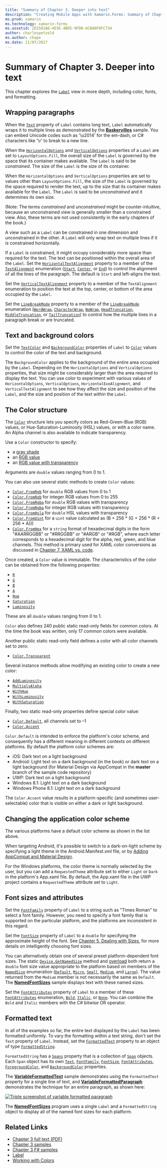 ```yaml
---
title: "Summary of Chapter 3. Deeper into text"
description: "Creating Mobile Apps with Xamarin.Forms: Summary of Chapter 3. Deeper into text"
ms.prod: xamarin
ms.technology: xamarin-forms
ms.assetid: 2E5581A6-4D3E-4BD5-9FDB-ACBA0F0FC734
author: charlespetzold
ms.author: chape
ms.date: 11/07/2017
---
```


# Summary of Chapter 3. Deeper into text

This chapter explores the [`Label`](https://developer.xamarin.com/api/type/Xamarin.Forms.Label/) view in more depth, including color, fonts, and formatting.

## Wrapping paragraphs

When the [`Text`](https://developer.xamarin.com/api/property/Xamarin.Forms.Label.Text/) property of `Label` contains long text, `Label` automatically wraps it to multiple lines as demonstrated by the [**Baskervilles**](https://github.com/xamarin/xamarin-forms-book-samples/tree/master/Chapter03/Baskervilles) sample. You can embed Unicode codes such as '\u2014' for the em-dash, or C# characters like '\r' to break to a new line.

When the [`HorizontalOptions`](https://developer.xamarin.com/api/property/Xamarin.Forms.View.HorizontalOptions/) and [`VerticalOptions`](https://developer.xamarin.com/api/property/Xamarin.Forms.View.VerticalOptions/) properties of a `Label` are set to `LayoutOptions.Fill`, the overall size of the `Label` is governed by the space that its container makes available. The `Label` is said to be *constrained*. The size of the `Label` is the size of its container.

When the `HorizontalOptions` and `VerticalOptions` properties are set to values other than `LayoutOptions.Fill`, the size of the `Label` is governed by the space required to render the text, up to the size that its container makes available for the `Label`. The `Label` is said to be *unconstrained* and it determines its own size.

(Note: The terms *constrained* and *unconstrained* might be counter-intuitive, because an unconstrained view is generally smaller than a constrained view. Also, these terms are not used consistently in the early chapters of the book.)

A view such as a `Label` can be constrained in one dimension and unconstrained in the other. A `Label` will only wrap text on multiple lines if it is constrained horizontally.

If a `Label` is constrained, it might occupy considerably more space than required for the text. The text can be positioned within the overall area of the `Label`. Set the [`HorizontalTextAlignment`](https://developer.xamarin.com/api/property/Xamarin.Forms.Label.HorizontalTextAlignment/) property to a member of the [`TextAlignment`](https://developer.xamarin.com/api/type/Xamarin.Forms.TextAlignment/) enumeration ([`Start`](https://developer.xamarin.com/api/field/Xamarin.Forms.TextAlignment.Start/), [`Center`](https://developer.xamarin.com/api/field/Xamarin.Forms.TextAlignment.Center/), or [`End`](https://developer.xamarin.com/api/field/Xamarin.Forms.TextAlignment.Center/)) to control the alignment of all the lines of the paragraph. The default is `Start` and left-aligns the text.

Set the [`VerticalTextAlignment`](https://developer.xamarin.com/api/property/Xamarin.Forms.Label.VerticalTextAlignment/) property to a member of the `TextAlignment` enumeration to position the text at the top, center, or bottom of the area occupied by the `Label`.

Set the [`LineBreakMode`](https://developer.xamarin.com/api/property/Xamarin.Forms.Label.LineBreakMode/) property to a member of the [`LineBreakMode`](https://developer.xamarin.com/api/type/Xamarin.Forms.LineBreakMode/) enumeration ([`WordWrap`](https://developer.xamarin.com/api/field/Xamarin.Forms.LineBreakMode.WordWrap/), [`CharacterWrap`](https://developer.xamarin.com/api/field/Xamarin.Forms.LineBreakMode.CharacterWrap/), [`NoWrap`](https://developer.xamarin.com/api/field/Xamarin.Forms.LineBreakMode.NoWrap/), [`HeadTruncation`](https://developer.xamarin.com/api/field/Xamarin.Forms.LineBreakMode.HeadTruncation/), [`MiddleTruncation`](https://developer.xamarin.com/api/field/Xamarin.Forms.LineBreakMode.MiddleTruncation/), or [`TailTruncation`](https://developer.xamarin.com/api/field/Xamarin.Forms.LineBreakMode.TailTruncation/)) to control how the multiple lines in a paragraph break or are truncated.

## Text and background colors

Set the [`TextColor`](https://developer.xamarin.com/api/property/Xamarin.Forms.Label.TextColor/) and [`BackgroundColor`](https://developer.xamarin.com/api/property/Xamarin.Forms.VisualElement.BackgroundColor/) properties of `Label` to [`Color`](https://developer.xamarin.com/api/type/Xamarin.Forms.Color/) values to control the color of the text and background.

The `BackgroundColor` applies to the background of the entire area occupied by the `Label`. Depending on the `HorizontalOptions` and `VerticalOptions` properties, that size might be considerably larger than the area required to display the text. You can use color to experiment with various values of `HorizontalOptions`, `VerticalOptions`, `HorizontalExeAlignment`, and `VerticalTextAlignment` to see how they affect the size and position of the `Label`, and the size and position of the text within the `Label`.

## The Color structure

The [`Color`](https://developer.xamarin.com/api/type/Xamarin.Forms.Color/) structure lets you specify colors as Red-Green-Blue (RGB) values, or Hue-Saturation-Luminosity (HSL) values, or with a color name. An Alpha channel is also available to indicate transparency.

Use a `Color` constructor to specify:

- a [gray shade](https://developer.xamarin.com/api/constructor/Xamarin.Forms.Color.Color/p/System.Double/)
- an [RGB value](https://developer.xamarin.com/api/constructor/Xamarin.Forms.Color.Color/p/System.Double/System.Double/System.Double/)
- an [RGB value with transparency](https://developer.xamarin.com/api/constructor/Xamarin.Forms.Color.Color/p/System.Double/System.Double/System.Double/System.Double/)

Arguments are `double` values ranging from 0 to 1.

You can also use several static methods to create `Color` values:

- [`Color.FromRgb`](https://developer.xamarin.com/api/member/Xamarin.Forms.Color.FromRgb/p/System.Double/System.Double/System.Double/) for `double` RGB values from 0 to 1
- [`Color.FromRgb`](https://developer.xamarin.com/api/member/Xamarin.Forms.Color.FromRgb/p/System.Int32/System.Int32/System.Int32/) for integer RGB values from 0 to 255
- [`Color.FromRgba`](https://developer.xamarin.com/api/member/Xamarin.Forms.Color.FromRgba/p/System.Double/System.Double/System.Double/System.Double/) for `double` RGB values with transparency
- [`Color.FromRgba`](https://developer.xamarin.com/api/member/Xamarin.Forms.Color.FromRgba/p/System.Int32/System.Int32/System.Int32/System.Int32/) for integer RGB values with transparency
- [`Color.FromHsla`](https://developer.xamarin.com/api/member/Xamarin.Forms.Color.FromHsla/p/System.Double/System.Double/System.Double/System.Double/) for `double` HSL values with transparency
- [`Color.FromUint`](https://developer.xamarin.com/api/member/Xamarin.Forms.Color.FromUint/p/System.UInt32/) for a `uint` value calculated as (B + 256 * (G + 256 * (R + 256 * A)))
- [`Color.FromHex`](https://developer.xamarin.com/api/member/Xamarin.Forms.Color.FromHex/p/System.String/) for a `string` format of hexadecimal digits in the form "#AARRGGBB" or "#RRGGBB" or "#ARGB" or "#RGB", where each letter corresponds to a hexadecimal digit for the alpha, red, green, and blue channels. This method is primary used for XAML color conversions as discussed in [Chapter 7, XAML vs. code](~/xamarin-forms/creating-mobile-apps-xamarin-forms/summaries/chapter07.md).

Once created, a `Color` value is immutable. The characteristics of the color can be obtained from the following properties:

- [`R`](https://developer.xamarin.com/api/property/Xamarin.Forms.Color.R/)
- [`G`](https://developer.xamarin.com/api/property/Xamarin.Forms.Color.G/)
- [`B`](https://developer.xamarin.com/api/property/Xamarin.Forms.Color.B/)
- [`A`](https://developer.xamarin.com/api/property/Xamarin.Forms.Color.A/)
- [`Hue`](https://developer.xamarin.com/api/property/Xamarin.Forms.Color.Hue/)
- [`Saturation`](https://developer.xamarin.com/api/property/Xamarin.Forms.Color.Saturation/)
- [`Luminosity`](https://developer.xamarin.com/api/property/Xamarin.Forms.Color.Luminosity/)

These are all `double` values ranging from 0 to 1.

`Color` also defines 240 public static read-only fields for common colors. At the time the book was written, only 17 common colors were available.

Another public static read-only field defines a color with all color channels set to zero:

- [`Color.Transparent`](https://developer.xamarin.com/api/field/Xamarin.Forms.Color.Transparent/)

Several instance methods allow modifying an existing color to create a new color:

- [`AddLuminosity`](https://developer.xamarin.com/api/member/Xamarin.Forms.Color.AddLuminosity/p/System.Double/)
- [`MultiplyAlpha`](https://developer.xamarin.com/api/member/Xamarin.Forms.Color.MultiplyAlpha/p/System.Double/)
- [`WithHue`](https://developer.xamarin.com/api/member/Xamarin.Forms.Color.WithHue/p/System.Double/)
- [`WithLuminosity`](https://developer.xamarin.com/api/member/Xamarin.Forms.Color.WithLuminosity/p/System.Double/)
- [`WithSaturation`](https://developer.xamarin.com/api/member/Xamarin.Forms.Color.WithSaturation/p/System.Double/)

Finally, two static read-only properties define special color value:

- [`Color.Default`](https://developer.xamarin.com/api/property/Xamarin.Forms.Color.Default/), all channels set to &ndash;1
- [`Color.Accent`](https://developer.xamarin.com/api/property/Xamarin.Forms.Color.Accent/)

`Color.Default` is intended to enforce the platform's color scheme, and consequently has a different meaning in different contexts on different platforms. By default the platform color schemes are:

- iOS: Dark text on a light background
- Android: Light text on a dark background (in the book) or dark text on a light background (for Material Design via AppCompat in the **master** branch of the sample code repository)
- UWP: Dark text on a light background
- Windows 8.1: Light text on a dark background
- Windows Phone 8.1: Light text on a dark background

The `Color.Accent` value results in a platform-specific (and sometimes user-selectable) color that is visible on either a dark or light background.

## Changing the application color scheme

The various platforms have a default color scheme as shown in the list above.

When targeting Android, it's possible to switch to a dark-on-light scheme by specifying a light theme in the Android.Manifest.xml file, or by
[Adding AppCompat and Material Design](~/xamarin-forms/platform/android/appcompat.md).

For the Windows platforms, the color theme is normally selected by the user, but you can add a `RequestedTheme` attribute set to either `Light` or `Dark` in the platform's App.xaml file. By default, the App.xaml file in the UWP project contains a `RequestedTheme` attribute set to `Light`.

## Font sizes and attributes

Set the [`FontFamily`](https://developer.xamarin.com/api/property/Xamarin.Forms.Label.FontFamily/) property of `Label` to a string such as "Times Roman" to select a font family. However, you need to specify a font family that is supported on the particular platform, and the platforms are inconsistent in this regard.

Set the [`FontSize`](https://developer.xamarin.com/api/property/Xamarin.Forms.Label.FontSize/) property of `Label` to a `double` for specifying the approximate height of the font. See [Chapter 5, Dealing with Sizes](chapter05.md), for more details on intelligently choosing font sizes.

You can alternatively obtain one of several preset platform-dependent font sizes. The static [`Device.GetNamedSize`](https://developer.xamarin.com/api/member/Xamarin.Forms.Device.GetNamedSize/p/Xamarin.Forms.NamedSize/System.Type/) method and [overload](https://developer.xamarin.com/api/member/Xamarin.Forms.Device.GetNamedSize/p/Xamarin.Forms.NamedSize/Xamarin.Forms.Element/) both return a `double` font size value appropriate to the platform based on members of the [`NamedSize`](https://developer.xamarin.com/api/type/Xamarin.Forms.NamedSize/)  enumeration ([`Default`](https://developer.xamarin.com/api/field/Xamarin.Forms.NamedSize.Default/), [`Micro`](https://developer.xamarin.com/api/field/Xamarin.Forms.NamedSize.Micro/), [`Small`](https://developer.xamarin.com/api/field/Xamarin.Forms.NamedSize.Small/), [`Medium`](https://developer.xamarin.com/api/field/Xamarin.Forms.NamedSize.Medium/), and [`Large`](https://developer.xamarin.com/api/field/Xamarin.Forms.NamedSize.Large/)). The value returned from the `Medium` member is not necessarily the same as `Default`. The [**NamedFontSizes**](https://github.com/xamarin/xamarin-forms-book-samples/tree/master/Chapter03/NamedFontSizes) sample displays text with these named sizes.

Set the [`FontAttributes`](https://developer.xamarin.com/api/property/Xamarin.Forms.Label.FontAttributes/) property of `Label` to a member of these [`FontAttributes`](https://developer.xamarin.com/api/type/Xamarin.Forms.FontAttributes/) enumeration, [`Bold`](https://developer.xamarin.com/api/field/Xamarin.Forms.FontAttributes.Bold/),  [`Italic`](https://developer.xamarin.com/api/field/Xamarin.Forms.FontAttributes.Italic/), or [`None`](https://developer.xamarin.com/api/field/Xamarin.Forms.FontAttributes.None/). You can combine the `Bold` and `Italic` members with the C# bitwise OR operator.

## Formatted text

In all of the examples so far, the entire text displayed by the `Label` has been formatted uniformly. To vary the formatting within a text string, don't set the `Text` property of `Label`. Instead, set the [`FormattedText`](https://developer.xamarin.com/api/property/Xamarin.Forms.Label.FormattedText/) property to an object of type [`FormattedString`](https://developer.xamarin.com/api/type/Xamarin.Forms.FormattedString/).

`FormattedString` has a [`Spans`](https://developer.xamarin.com/api/property/Xamarin.Forms.FormattedString.Spans/) property that is a collection of [`Span`](https://developer.xamarin.com/api/type/Xamarin.Forms.Span/) objects. Each `Span` object has its own [`Text`](https://developer.xamarin.com/api/property/Xamarin.Forms.Span.Text/), [`FontFamily`](https://developer.xamarin.com/api/property/Xamarin.Forms.Span.FontFamily/), [`FontSize`](https://developer.xamarin.com/api/property/Xamarin.Forms.Span.FontSize/), [`FontAttributes`](https://developer.xamarin.com/api/property/Xamarin.Forms.Span.FontAttributes/), [`ForegroundColor`](https://developer.xamarin.com/api/property/Xamarin.Forms.Span.ForegroundColor/), and [`BackgroundColor`](https://developer.xamarin.com/api/property/Xamarin.Forms.Span.BackgroundColor/) properties.

The [**VariableFormattedText**](https://github.com/xamarin/xamarin-forms-book-samples/tree/master/Chapter03/VarFormText) sample demonstrates using the `FormattedText` property for a single line of text, and [**VariableFormattedParagraph**](https://github.com/xamarin/xamarin-forms-book-samples/tree/master/Chapter03/VarFormPara) demonstrates the technique for an entire paragraph, as shown here:

[![Triple screenshot of variable formatted paragraph](images/ch03fg06-small.png "Variable Formatted Label Text")](images/ch03fg06-large.png#lightbox "Variable Formatted Label Text")

The [**NamedFontSizes**](https://github.com/xamarin/xamarin-forms-book-samples/tree/master/Chapter03/NamedFontSizes) program uses a single `Label` and a `FormattedString` object to display all of the named font sizes for each platform.



## Related Links

- [Chapter 3 full text (PDF)](https://download.xamarin.com/developer/xamarin-forms-book/XamarinFormsBook-Ch03-Apr2016.pdf)
- [Chapter 3 samples](https://github.com/xamarin/xamarin-forms-book-samples/tree/master/Chapter03)
- [Chapter 3 F# samples](https://github.com/xamarin/xamarin-forms-book-samples/tree/master/Chapter03/FS)
- [Label](~/xamarin-forms/user-interface/text/label.md)
- [Working with Colors](~/xamarin-forms/user-interface/colors.md)
